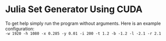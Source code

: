 # Julia Set Generator Using CUDA
To get help simply run the program without arguments. Here is an example configuration: <br>
``-w 1920 -h 1080 -x 0.285 -y 0.01 -i 200 -t 1.2 -b -1.2 -l -2.1 -r 2.1``